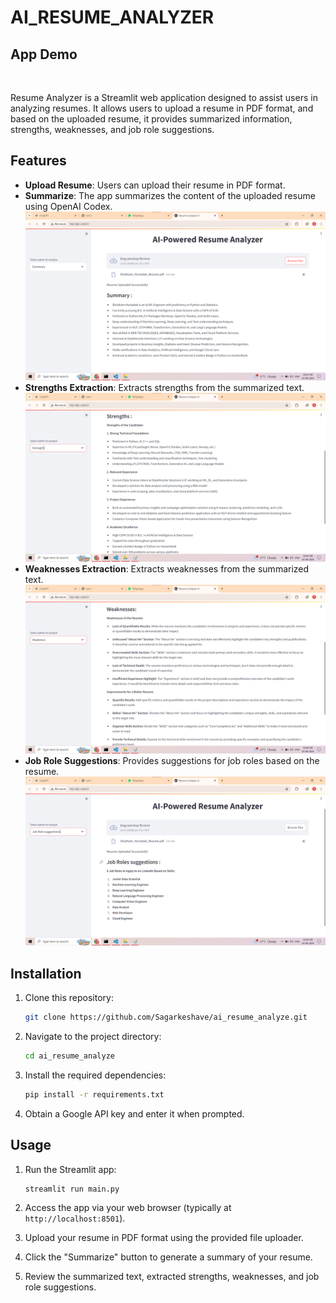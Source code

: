 # AI_RESUME_ANALYZER

## App Demo

</br>

Resume Analyzer is a Streamlit web application designed to assist users in analyzing resumes. It allows users to upload a resume in PDF format, and based on the uploaded resume, it provides summarized information, strengths, weaknesses, and job role suggestions.

## Features

- **Upload Resume**: Users can upload their resume in PDF format.
- **Summarize**: The app summarizes the content of the uploaded resume using OpenAI Codex.
  ![Summarize](screenshots/summary.png)
- **Strengths Extraction**: Extracts strengths from the summarized text.
  ![Strengths Extraction](screenshots/strength.png)
- **Weaknesses Extraction**: Extracts weaknesses from the summarized text.
  ![Weaknesses Extraction](screenshots/weaknes.png)
- **Job Role Suggestions**: Provides suggestions for job roles based on the resume.
  ![Job Role Suggestions](screenshots/job_role.png)


## Installation

1. Clone this repository:

    ```bash
    git clone https://github.com/Sagarkeshave/ai_resume_analyze.git
    ```

2. Navigate to the project directory:

    ```bash
    cd ai_resume_analyze
    ```

3. Install the required dependencies:

    ```bash
    pip install -r requirements.txt
    ```

4. Obtain a Google API key and enter it when prompted.

## Usage

1. Run the Streamlit app:

    ```bash
    streamlit run main.py
    ```

2. Access the app via your web browser (typically at `http://localhost:8501`).

3. Upload your resume in PDF format using the provided file uploader.

4. Click the "Summarize" button to generate a summary of your resume.

5. Review the summarized text, extracted strengths, weaknesses, and job role suggestions.


